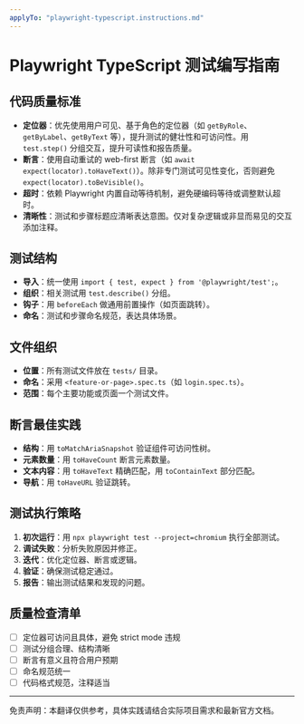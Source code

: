 ```yaml
---
applyTo: "playwright-typescript.instructions.md"
---
```


<!-- 本文件为自动翻译，供参考。请结合实际需求进行校对和完善。-->

# Playwright TypeScript 测试编写指南

## 代码质量标准

- **定位器**：优先使用用户可见、基于角色的定位器（如 `getByRole`、`getByLabel`、`getByText` 等），提升测试的健壮性和可访问性。用 `test.step()` 分组交互，提升可读性和报告质量。
- **断言**：使用自动重试的 web-first 断言（如 `await expect(locator).toHaveText()`）。除非专门测试可见性变化，否则避免 `expect(locator).toBeVisible()`。
- **超时**：依赖 Playwright 内置自动等待机制，避免硬编码等待或调整默认超时。
- **清晰性**：测试和步骤标题应清晰表达意图。仅对复杂逻辑或非显而易见的交互添加注释。

## 测试结构

- **导入**：统一使用 `import { test, expect } from '@playwright/test';`。
- **组织**：相关测试用 `test.describe()` 分组。
- **钩子**：用 `beforeEach` 做通用前置操作（如页面跳转）。
- **命名**：测试和步骤命名规范，表达具体场景。

## 文件组织

- **位置**：所有测试文件放在 `tests/` 目录。
- **命名**：采用 `<feature-or-page>.spec.ts`（如 `login.spec.ts`）。
- **范围**：每个主要功能或页面一个测试文件。

## 断言最佳实践

- **结构**：用 `toMatchAriaSnapshot` 验证组件可访问性树。
- **元素数量**：用 `toHaveCount` 断言元素数量。
- **文本内容**：用 `toHaveText` 精确匹配，用 `toContainText` 部分匹配。
- **导航**：用 `toHaveURL` 验证跳转。

## 测试执行策略

1. **初次运行**：用 `npx playwright test --project=chromium` 执行全部测试。
2. **调试失败**：分析失败原因并修正。
3. **迭代**：优化定位器、断言或逻辑。
4. **验证**：确保测试稳定通过。
5. **报告**：输出测试结果和发现的问题。

## 质量检查清单

- [ ] 定位器可访问且具体，避免 strict mode 违规
- [ ] 测试分组合理、结构清晰
- [ ] 断言有意义且符合用户预期
- [ ] 命名规范统一
- [ ] 代码格式规范，注释适当

---

免责声明：本翻译仅供参考，具体实践请结合实际项目需求和最新官方文档。

